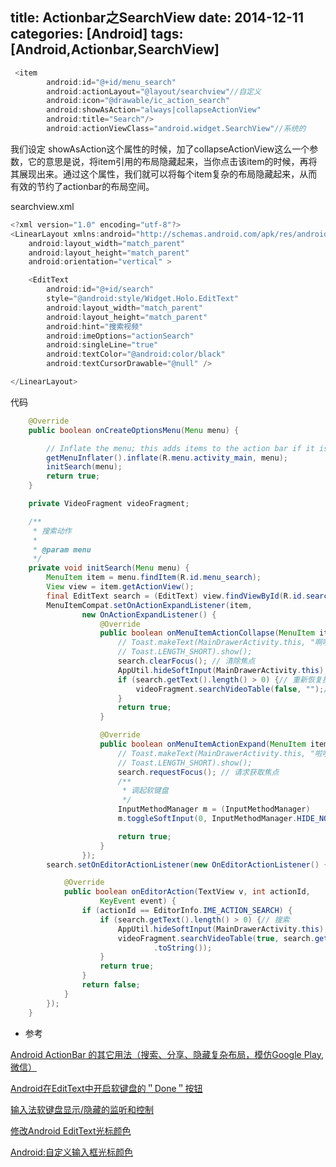 title: Actionbar之SearchView
date: 2014-12-11 
categories: [Android]
tags: [Android,Actionbar,SearchView]
---

```js
 <item
        android:id="@+id/menu_search"
        android:actionLayout="@layout/searchview"//自定义
        android:icon="@drawable/ic_action_search"
        android:showAsAction="always|collapseActionView"
        android:title="Search"/>
        android:actionViewClass="android.widget.SearchView"//系统的
```
我们设定 showAsAction这个属性的时候，加了collapseActionView这么一个参数，它的意思是说，将item引用的布局隐藏起来，当你点击该item的时候，再将其展现出来。通过这个属性，我们就可以将每个item复杂的布局隐藏起来，从而有效的节约了actionbar的布局空间。
<!-- more -->
searchview.xml

```js
<?xml version="1.0" encoding="utf-8"?>
<LinearLayout xmlns:android="http://schemas.android.com/apk/res/android"
    android:layout_width="match_parent"
    android:layout_height="match_parent"
    android:orientation="vertical" >

    <EditText
        android:id="@+id/search"
        style="@android:style/Widget.Holo.EditText"
        android:layout_width="match_parent"
        android:layout_height="match_parent"
        android:hint="搜索视频"
        android:imeOptions="actionSearch"
        android:singleLine="true"
        android:textColor="@android:color/black"
        android:textCursorDrawable="@null" />

</LinearLayout>
```

代码

```java
	@Override
	public boolean onCreateOptionsMenu(Menu menu) {

		// Inflate the menu; this adds items to the action bar if it is present.
		getMenuInflater().inflate(R.menu.activity_main, menu);
		initSearch(menu);
		return true;
	}

	private VideoFragment videoFragment;

	/**
	 * 搜索动作
	 * 
	 * @param menu
	 */
	private void initSearch(Menu menu) {
		MenuItem item = menu.findItem(R.id.menu_search);
		View view = item.getActionView();
		final EditText search = (EditText) view.findViewById(R.id.search);
		MenuItemCompat.setOnActionExpandListener(item,
				new OnActionExpandListener() {
					@Override
					public boolean onMenuItemActionCollapse(MenuItem item) {
						// Toast.makeText(MainDrawerActivity.this, "啊哦，我隐藏起来了！",
						// Toast.LENGTH_SHORT).show();
						search.clearFocus(); // 清除焦点
						AppUtil.hideSoftInput(MainDrawerActivity.this);
						if (search.getText().length() > 0) {// 重新恢复搜索之前的数据
							videoFragment.searchVideoTable(false, "");//
						}
						return true;
					}

					@Override
					public boolean onMenuItemActionExpand(MenuItem item) {
						// Toast.makeText(MainDrawerActivity.this, "啦啦啦，我出现喽！",
						// Toast.LENGTH_SHORT).show();
						search.requestFocus(); // 请求获取焦点
						/**
						 * 调起软键盘
						 */
						InputMethodManager m = (InputMethodManager)     getSystemService(Context.INPUT_METHOD_SERVICE);
						m.toggleSoftInput(0, InputMethodManager.HIDE_NOT_ALWAYS);

						return true;
					}
				});
		search.setOnEditorActionListener(new OnEditorActionListener() {

			@Override
			public boolean onEditorAction(TextView v, int actionId,
					KeyEvent event) {
				if (actionId == EditorInfo.IME_ACTION_SEARCH) {
					if (search.getText().length() > 0) {// 搜索
						AppUtil.hideSoftInput(MainDrawerActivity.this);
						videoFragment.searchVideoTable(true, search.getText()
								.toString());
					}
					return true;
				}
				return false;
			}
		});
	}
```

* 参考

[Android ActionBar 的其它用法（搜索、分享、隐藏复杂布局，模仿Google Play,微信）](http://blog.csdn.net/xy_nyle/article/details/18894755)

[Android在EditText中开启软键盘的＂Done＂按钮](http://www.fengfly.com/plus/view-206564-1.html)

[输入法软键盘显示/隐藏的监听和控制](http://glblong.blog.51cto.com/3058613/1543172)

[修改Android EditText光标颜色](http://blog.csdn.net/cw2004100021124/article/details/12649671)

[Android:自定义输入框光标颜色](http://my.oschina.net/xsjayz/blog/104344)
